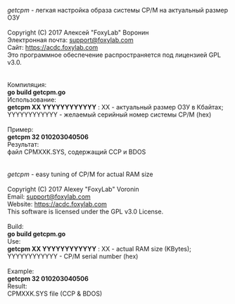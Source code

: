 <i>getcpm</i> - легкая настройка образа системы CP/M на актуальный размер ОЗУ<br/><br/>
Copyright (C) 2017 Алексей "FoxyLab" Воронин<br/>
Электронная почта:    support@foxylab.com<br/>
Сайт:  https://acdc.foxylab.com<br/>
Это программное обеспечение распространяется под лицензией GPL v3.0.<br/><br/><br/>
Компиляция:<br/>
<b>go build getcpm.go</b><br/>
Использование:<br/>
<b>getcpm XX YYYYYYYYYYYY</b>  :
XX - актуальный размер ОЗУ в Кбайтах;<br/>
YYYYYYYYYYYY - желаемый серийный номер системы CP/M (hex)<br/> 
<br/>
Пример:<br/>
<b>getcpm 32 010203040506</b><br/>
Результат:<br/>
файл CPMXXK.SYS, содержащий CCP и BDOS<br/><br/><br/>
<i>getcpm</i> - easy tuning of CP/M for actual RAM size<br/><br/>
Copyright (C) 2017 Alexey "FoxyLab" Voronin<br/>
Email:    support@foxylab.com<br/>
Website:  https://acdc.foxylab.com<br/>
This software is licensed under the GPL v3.0 License.<br/><br/>
Build:<br/>
<b>go build getcpm.go</b><br/>
Use:<br/>
<b>getcpm XX YYYYYYYYYYYY</b>  :
XX - actual RAM size (KBytes);<br/>
YYYYYYYYYYYY - CP/M serial number (hex)<br/> 
<br/>
Example:<br/>
<b>getcpm 32 010203040506</b><br/>
Result:<br/>
CPMXXK.SYS file (CCP & BDOS)

